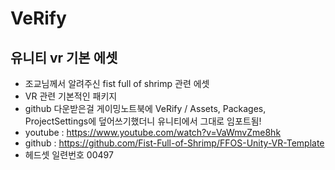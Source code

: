 # VeRify

## 유니티 vr 기본 에셋
* 조교님께서 알려주신 fist full of shrimp 관련 에셋
* VR 관련 기본적인 패키지
* github 다운받은걸 게이밍노트북에 VeRify / Assets, Packages, ProjectSettings에 덮어쓰기했더니 유니티에서 그대로 임포트됨!
* youtube :
https://www.youtube.com/watch?v=VaWmvZme8hk
* github :
https://github.com/Fist-Full-of-Shrimp/FFOS-Unity-VR-Template
* 헤드셋 일련번호 00497
